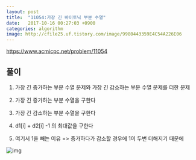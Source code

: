 ```yaml
---
layout: post
title:  "11054:가장 긴 바이토닉 부분 수열"
date:   2017-10-16 00:27:03 +0900
categories: algorithm
image: http://cfile25.uf.tistory.com/image/9980443359E4C54A226E06
---
```



<https://www.acmicpc.net/problem/11054>

## 풀이

1. 가장 긴 증가하는 부분 수열 문제와 가장 긴 감소하는 부분 수열 문제를 더한 문제

2. 가장 긴 증가하는 부분 수열을 구한다
3. 가장 긴 감소하는 부분 수열을 구한다 
4. d1[i] + d2[i] -1 의 최대값을 구한다
5. 여기서 1을 빼는 이유 => 증가하다가 감소할 경우에 1이 두번 더해지기 때문에

![img](http://cfile25.uf.tistory.com/image/9980443359E4C54A226E06)


